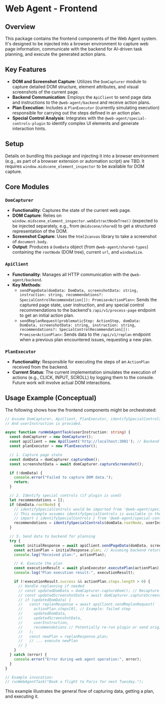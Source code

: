 # Web Agent - Frontend

## Overview

This package contains the frontend components of the Web Agent system. It's designed to be injected into a browser environment to capture web page information, communicate with the backend for AI-driven task planning, and execute the generated action plans.

## Key Features

*   **DOM and Screenshot Capture**: Utilizes the `DomCapturer` module to capture detailed DOM structure, element attributes, and visual screenshots of the current page.
*   **Backend Communication**: Employs the `ApiClient` to send page data and instructions to the `@web-agent/backend` and receive action plans.
*   **Plan Execution**: Includes a `PlanExecutor` (currently simulating execution) responsible for carrying out the steps defined in an action plan.
*   **Special Control Analysis**: Integrates with the `@web-agent/special-controls-plugin` to identify complex UI elements and generate interaction hints.

## Setup

Details on bundling this package and injecting it into a browser environment (e.g., as part of a browser extension or automation script) are TBD. It requires `window.midscene_element_inspector` to be available for DOM capture.

## Core Modules

### `DomCapturer`
*   **Functionality**: Captures the state of the current web page.
*   **DOM Capture**: Relies on `window.midscene_element_inspector.webExtractNodeTree()` (expected to be injected separately, e.g., from `@midscene/shared`) to get a structured representation of the DOM.
*   **Screenshot Capture**: Uses the `html2canvas` library to take a screenshot of `document.body`.
*   **Output**: Produces a `DomData` object (from `@web-agent/shared-types`) containing the `rootNode` (DOM tree), current `url`, and `windowSize`.

### `ApiClient`
*   **Functionality**: Manages all HTTP communication with the `@web-agent/backend`.
*   **Key Methods**:
    *   `sendPageData(domData: DomData, screenshotData: string, instruction: string, recommendations?: SpecialControlRecommendation[]): Promise<ActionPlan>`: Sends the captured page state, user instruction, and any special control recommendations to the backend's `/api/v1/process-page` endpoint to get an initial action plan.
    *   `sendReplanRequest(problematicStep: ActionStep, domData: DomData, screenshotData: string, instruction: string, recommendations?: SpecialControlRecommendation[]): Promise<ActionPlan>`: Sends data to the `/api/v1/replan` endpoint when a previous plan encountered issues, requesting a new plan.

### `PlanExecutor`
*   **Functionality**: Responsible for executing the steps of an `ActionPlan` received from the backend.
*   **Current Status**: The current implementation simulates the execution of actions (e.g., CLICK, INPUT, SCROLL) by logging them to the console. Future work will involve actual DOM interactions.

## Usage Example (Conceptual)

The following shows how the frontend components might be orchestrated:

```typescript
// Assume DomCapturer, ApiClient, PlanExecutor, identifySpecialControls are initialized/available.
// And userInstruction is provided.

async function runWebAgentTask(userInstruction: string) {
  const domCapturer = new DomCapturer();
  const apiClient = new ApiClient('http://localhost:3001'); // Backend URL
  const planExecutor = new PlanExecutor();

  // 1. Capture page state
  const domData = domCapturer.captureDom();
  const screenshotData = await domCapturer.captureScreenshot();

  if (!domData) {
    console.error("Failed to capture DOM data.");
    return;
  }

  // 2. Identify special controls (if plugin is used)
  let recommendations = [];
  if (domData.rootNode) {
    // identifySpecialControls would be imported from '@web-agent/special-controls-plugin'
    // This example assumes identifySpecialControls is available in the same scope or imported.
    // import { identifySpecialControls } from '@web-agent/special-controls-plugin';
    recommendations = identifySpecialControls(domData.rootNode, userInstruction);
  }

  // 3. Send data to backend for planning
  try {
    const initialResponse = await apiClient.sendPageData(domData, screenshotData, userInstruction, recommendations);
    const actionPlan = initialResponse.plan; // Assuming backend returns { plan: ActionPlan }
    console.log("Received plan:", actionPlan);

    // 4. Execute the plan
    const executionResult = await planExecutor.executePlan(actionPlan);
    console.log("Plan execution result:", executionResult);

    if (!executionResult.success && actionPlan.steps.length > 0) {
      // Handle replanning if needed
      // const updatedDomData = domCapturer.captureDom(); // Recapture
      // const updatedScreenshotData = await domCapturer.captureScreenshot();
      // if (updatedDomData) {
      //   const replanResponse = await apiClient.sendReplanRequest(
      //     actionPlan.steps[0], // Example: failed step
      //     updatedDomData,
      //     updatedScreenshotData,
      //     userInstruction,
      //     recommendations // Potentially re-run plugin or send original
      //   );
      //   const newPlan = replanResponse.plan;
      //   // ... execute newPlan
      // }
    }
  } catch (error) {
    console.error("Error during web agent operation:", error);
  }
}

// Example invocation:
// runWebAgentTask("Book a flight to Paris for next Tuesday.");
```
This example illustrates the general flow of capturing data, getting a plan, and executing it.

